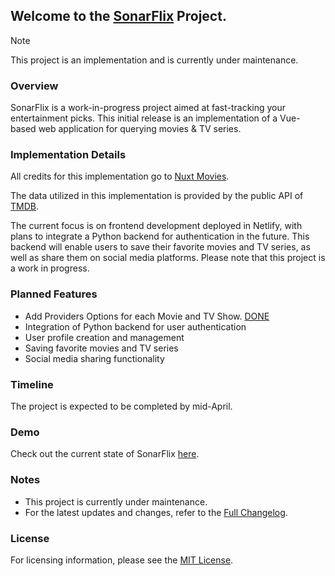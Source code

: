 ## Welcome to the [SonarFlix](https://sonarflix.netlify.app/) Project.
> [!NOTE]  
> This project is an implementation and is currently under maintenance.

### Overview

SonarFlix is a work-in-progress project aimed at fast-tracking your entertainment picks. This initial release is an implementation of a Vue-based web application for querying movies & TV series.

### Implementation Details

All credits for this implementation go to [Nuxt Movies](https://github.com/tastejs/nuxt-movies).

The data utilized in this implementation is provided by the public API of [TMDB](https://www.themoviedb.org/).

The current focus is on frontend development deployed in Netlify, with plans to integrate a Python backend for authentication in the future. This backend will enable users to save their favorite movies and TV series, as well as share them on social media platforms. Please note that this project is a work in progress.

### Planned Features
- Add Providers Options for each Movie and TV Show. [DONE](https://github.com/imprvhub/sonarflix/commit/b3d8fe465590818b4e720eb0ed045dec533521f1)
- Integration of Python backend for user authentication
- User profile creation and management
- Saving favorite movies and TV series
- Social media sharing functionality

### Timeline

The project is expected to be completed by mid-April.

### Demo

Check out the current state of SonarFlix [here](https://sonarflix.netlify.app).

### Notes

- This project is currently under maintenance.
- For the latest updates and changes, refer to the [Full Changelog](https://github.com/imprvhub/sonarflix/commits/v0.1.0).

### License

For licensing information, please see the [MIT License](https://github.com/imprvhub/sonarflix/blob/main/LICENSE).
